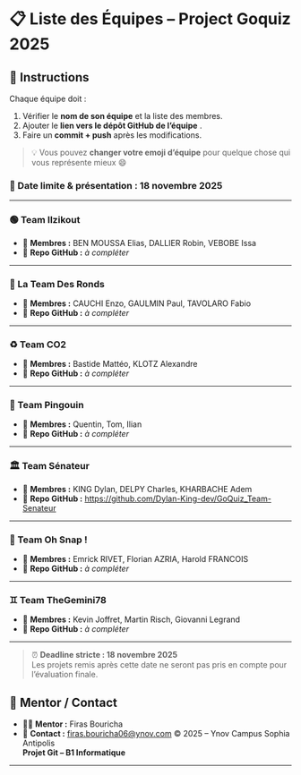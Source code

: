 # 📋 Liste des Équipes –   Project Goquiz 2025

## 🧩 Instructions
Chaque équipe doit :
1. Vérifier le **nom de son équipe** et la liste des membres.  
2. Ajouter le **lien vers le dépôt GitHub de l’équipe** .  
3. Faire un **commit + push** après les modifications.
> 💡 Vous pouvez **changer votre emoji d’équipe** pour quelque chose qui vous représente mieux 😄 

### 📅 Date limite & présentation : **18 novembre 2025**


---


### 🟢 Team Ilzikout
- 👥 **Membres :** BEN MOUSSA Elias, DALLIER Robin, VEBOBE Issa  
- 🔗 **Repo GitHub :** _à compléter_

---

### 🔵 La Team Des Ronds
- 👥 **Membres :** CAUCHI Enzo, GAULMIN Paul, TAVOLARO Fabio  
- 🔗 **Repo GitHub :** _à compléter_

---

### ♻️ Team CO2
- 👥 **Membres :** Bastide Mattéo, KLOTZ Alexandre  
- 🔗 **Repo GitHub :** _à compléter_

---

### 🐧 Team Pingouin
- 👥 **Membres :** Quentin, Tom, Ilian  
- 🔗 **Repo GitHub :** _à compléter_

---

### 🏛️ Team Sénateur
- 👥 **Membres :** KING Dylan, DELPY Charles, KHARBACHE Adem  
- 🔗 **Repo GitHub :** https://github.com/Dylan-King-dev/GoQuiz_Team-Senateur

---

### 📸 Team Oh Snap !
- 👥 **Membres :** Emrick RIVET, Florian AZRIA, Harold FRANCOIS  
- 🔗 **Repo GitHub :** _à compléter_

---

### ♊ Team TheGemini78
- 👥 **Membres :** Kevin Joffret, Martin Risch, Giovanni Legrand  
- 🔗 **Repo GitHub :** _à compléter_

---

> ⏰ **Deadline stricte : 18 novembre 2025**  
> Les projets remis après cette date ne seront pas pris en compte pour l’évaluation finale.


## 🧠 Mentor / Contact
- 🧑‍🏫 **Mentor :** Firas Bouricha  
- 📧 **Contact :** firas.bouricha06@ynov.com
© 2025 – Ynov Campus Sophia Antipolis  
**Projet Git – B1 Informatique**


---

